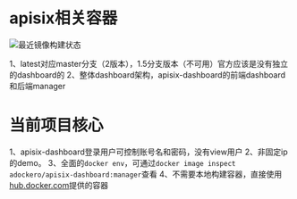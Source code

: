 

# apisix相关容器

![最近镜像构建状态](https://github.com/aogg/dockerfiles/workflows/apisix-%E6%9E%84%E5%BB%BA%E5%92%8C%E6%8F%90%E4%BA%A4docker/badge.svg)

1、latest对应master分支（2版本），1.5分支版本（不可用）官方应该是没有独立的dashboard的
2、整体dashboard架构，apisix-dashboard的前端dashboard和后端manager


# 当前项目核心

1、apisix-dashboard登录用户可控制账号名和密码，没有view用户
2、非固定ip的demo。
3、全面的`docker env`，可通过`docker image inspect adockero/apisix-dashboard:manager`查看
4、不需要本地构建容器，直接使用[hub.docker.com](https://hub.docker.com/repository/docker/adockero/apisix-dashboard)提供的容器
